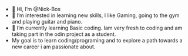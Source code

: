 - 👋 Hi, I’m @Nick-Bos
- 👀 I’m interested in learning new skills, I like Gaming, going to the gym and playing guitar and piano. 
- 🌱 I’m currently learning Basic coding. Iam very fresh to coding and am taking part in the odin project as a student.
- My goal is to learn coding/programing and to explore a path towards a new career i am passionate about. 


<!---
Nick-Bos/Nick-Bos is a ✨ special ✨ repository because its `README.md` (this file) appears on your GitHub profile.
You can click the Preview link to take a look at your changes.
--->
